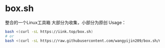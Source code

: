 # box.sh
整合的一个Linux工具箱
大部分为收集，小部分为原创
Usage：
``` bash
bash <(curl -sL https://iink.top/box.sh)
# or
bash <(curl -sL https://raw.githubusercontent.com/wangyijin209/box.sh/master/docker.sh)
```